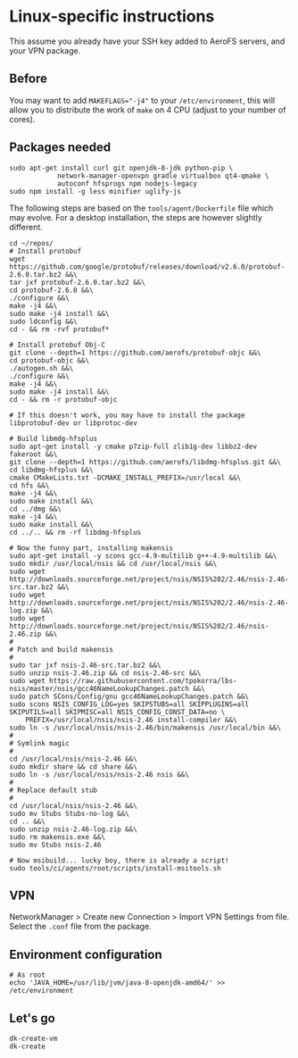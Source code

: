 # Linux-specific instructions

This assume you already have your SSH key added to AeroFS servers, and your VPN package.

## Before

You may want to add `MAKEFLAGS="-j4"` to your `/etc/environment`, this will allow you to distribute the
work of `make` on 4 CPU (adjust to your number of cores).

## Packages needed

    sudo apt-get install curl git openjdk-8-jdk python-pip \
                network-manager-openvpn gradle virtualbox qt4-qmake \
                autoconf hfsprogs npm nodejs-legacy
    sudo npm install -g less minifier uglify-js

The following steps are based on the `tools/agent/Dockerfile` file which may evolve.
For a desktop installation, the steps are however slightly different.

    cd ~/repos/
    # Install protobuf
    wget https://github.com/google/protobuf/releases/download/v2.6.0/protobuf-2.6.0.tar.bz2 &&\
    tar jxf protobuf-2.6.0.tar.bz2 &&\
    cd protobuf-2.6.0 &&\
    ./configure &&\
    make -j4 &&\
    sudo make -j4 install &&\
    sudo ldconfig &&\
    cd - && rm -rvf protobuf*

    # Install protobuf Obj-C
    git clone --depth=1 https://github.com/aerofs/protobuf-objc &&\
    cd protobuf-objc &&\
    ./autogen.sh &&\
    ./configure &&\
    make -j4 &&\
    sudo make -j4 install &&\
    cd - && rm -r protobuf-objc

    # If this doesn't work, you may have to install the package libprotobuf-dev or libprotoc-dev

    # Build libmdg-hfsplus
    sudo apt-get install -y cmake p7zip-full zlib1g-dev libbz2-dev fakeroot &&\
    git clone --depth=1 https://github.com/aerofs/libdmg-hfsplus.git &&\
    cd libdmg-hfsplus &&\
    cmake CMakeLists.txt -DCMAKE_INSTALL_PREFIX=/usr/local &&\
    cd hfs &&\
    make -j4 &&\
    sudo make install &&\
    cd ../dmg &&\
    make -j4 &&\
    sudo make install &&\
    cd ../.. && rm -rf libdmg-hfsplus

    # Now the funny part, installing makensis
    sudo apt-get install -y scons gcc-4.9-multilib g++-4.9-multilib &&\
    sudo mkdir /usr/local/nsis && cd /usr/local/nsis &&\
    sudo wget http://downloads.sourceforge.net/project/nsis/NSIS%202/2.46/nsis-2.46-src.tar.bz2 &&\
    sudo wget http://downloads.sourceforge.net/project/nsis/NSIS%202/2.46/nsis-2.46-log.zip &&\
    sudo wget http://downloads.sourceforge.net/project/nsis/NSIS%202/2.46/nsis-2.46.zip &&\
    #
    # Patch and build makensis
    #
    sudo tar jxf nsis-2.46-src.tar.bz2 &&\
    sudo unzip nsis-2.46.zip && cd nsis-2.46-src &&\
    sudo wget https://raw.githubusercontent.com/tpokorra/lbs-nsis/master/nsis/gcc46NameLookupChanges.patch &&\
    sudo patch SCons/Config/gnu gcc46NameLookupChanges.patch &&\
    sudo scons NSIS_CONFIG_LOG=yes SKIPSTUBS=all SKIPPLUGINS=all SKIPUTILS=all SKIPMISC=all NSIS_CONFIG_CONST_DATA=no \
        PREFIX=/usr/local/nsis/nsis-2.46 install-compiler &&\
    sudo ln -s /usr/local/nsis/nsis-2.46/bin/makensis /usr/local/bin &&\
    #
    # Symlink magic
    #
    cd /usr/local/nsis/nsis-2.46 &&\
    sudo mkdir share && cd share &&\
    sudo ln -s /usr/local/nsis/nsis-2.46 nsis &&\
    #
    # Replace default stub
    #
    cd /usr/local/nsis/nsis-2.46 &&\
    sudo mv Stubs Stubs-no-log &&\
    cd .. &&\
    sudo unzip nsis-2.46-log.zip &&\
    sudo rm makensis.exe &&\
    sudo mv Stubs nsis-2.46

    # Now msibuild... lucky boy, there is already a script!
    sudo tools/ci/agents/root/scripts/install-msitools.sh

## VPN

NetworkManager > Create new Connection > Import VPN Settings from file. Select the `.conf` file from the package.

## Environment configuration

    # As root
    echo 'JAVA_HOME=/usr/lib/jvm/java-8-openjdk-amd64/' >> /etc/environment

## Let's go

    dk-create-vm
    dk-create
